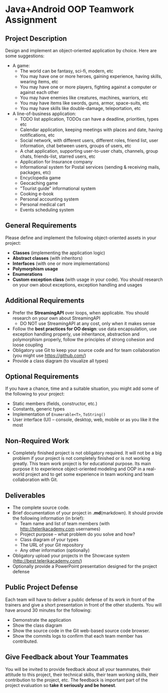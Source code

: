 # Java+Android OOP Teamwork Assignment

## Project Description

Design and implement an object-oriented application by choice. Here are some suggestions:
- A game:
  - The world can be fantasy, sci-fi, modern, etc
  - You may have one or more heroes, gaining experience, having skills, wearing items, etc
  - You may have one or more players, fighting against a computer or against each other
  - You may have enemies like creatures, machines, warriors, etc
  - You may have items like swords, guns, armor, space-suits, etc
  - You may have skills like double-damage, teleportation, etc
- A line-of-business application:
  - TODO list application, TODOs can have a deadline, priorities, types etc
  - Calendar application, keeping meetings with places and date, having notifications, etc
  - Social network, with different users, different roles, friend list, user information, chat between users, groups of users, etc
  - A chat application, supporting user-to-user chats, channels, group chats, friends-list, starred users, etc
  - Application for Insurance company
  - Informational system for Postal services (sending & receiving mails, packages, etc)
  - Encyclopedia game
  - Geocaching game
  - "Tourist guide" informational system
  - Cooking e-book
  - Personal accounting system
  - Personal medical cart
  - Events scheduling system


## General Requirements

Please define and implement the following object-oriented assets in your project:

- **Classes** (implementing the application logic)
- **Abstract classes** (with inheritors)
- **Interfaces** (with one or more implementations)
- **Polymorphism usage**
- **Enumerations**
- **Custom exception class** (with usage in your code). You should research on your own about exceptions, exception handling and usages

## Additional Requirements

- Prefer the **StreamingAPI** over loops, when applicable. You should research on your own about StreamingAPI
  - DO NOT use StreamingAPI at any cost, only when it makes sense
- Follow the **best practices for OO design**: use data encapsulation, use exception handling properly, use inheritance, abstraction and polymorphism properly, follow the principles of strong cohesion and loose coupling
- Obligatory use Git to keep your source code and for team collaboration (you might use https://github.com/)
- Provide a class diagram (to visualize all types)

## Optional Requirements

If you have a chance, time and a suitable situation, you might add some of the following to your project:
- Static members (fields, constructor, etc.)
- Constants, generic types
- Implementation of `Enumerable<T>`, `ToString()`
- User interface (UI) – console, desktop, web, mobile or as you like it the most

## Non-Required Work

- Completely finished project is not obligatory required. It will not be a big problem if your project is not completely finished or is not working greatly. This team work project is for educational purpose. Its main purpose it to experience object-oriented modeling and OOP in a real-world project and to get some experience in team working and team collaboration with Git.

## Deliverables

- The complete source code.
- Brief documentation of your project in **.md**(markdown). It should provide the following information (in brief):
  - Team name and list of team members (with http://telerikacademy.com usernames)
  - Project purpose – what problem do you solve and how?
  - Class diagram of your types
  - The URL of your Git repository
  - Any other information (optionally)
- Obligatory upload your projects in the Showcase system (http://best.telerikacademy.com/)
- Optionally provide a PowerPoint presentation designed for the project defense

## Public Project Defense

Each team will have to deliver a public defense of its work in front of the trainers and give a short presentation in front of the other students. You will have around 30 minutes for the following:
- Demonstrate the application
- Show the class diagram
- Show the source code in the Git web-based source code browser.
- Show the commits logs to confirm that each team member has contributed.

## Give Feedback about Your Teammates

You will be invited to provide feedback about all your teammates, their attitude to this project, their technical skills, their team working skills, their contribution to the project, etc. The feedback is important part of the project evaluation so **take it seriously and be honest**.
